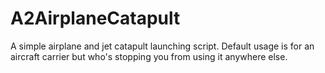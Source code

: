 # A2AirplaneCatapult
A simple airplane and jet catapult launching script. Default usage is for an aircraft carrier but who's stopping you from using it anywhere else.
